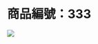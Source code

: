<!DOCTYPE html>
<html lang="zh-TW">
<head>
    <meta charset="UTF-8">
    <title>商品展示</title>
</head>
<body>
    <h1>商品編號：333</h1>
    <img src="IMG_1066.jpeg.jpg"
</body>
</html>
